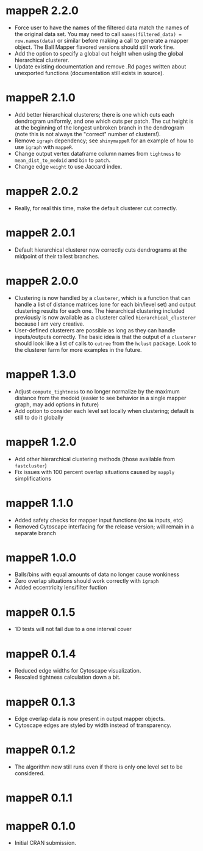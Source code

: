 # mappeR 2.2.0

* Force user to have the names of the filtered data match the names of the original data set. You may need to call `names(filtered_data) = row.names(data)` or similar before making a call to generate a mapper object. 
The Ball Mapper flavored versions should still work fine.
* Add the option to specify a global cut height when using the global hierarchical clusterer.
* Update existing documentation and remove .Rd pages written about unexported functions (documentation still exists in source).

# mappeR 2.1.0

* Add better hierarchical clusterers; there is one which cuts each dendrogram uniformly, and one which cuts per patch. The cut height is at the beginning of the longest unbroken branch in the dendrogram (note this is not always the "correct" number of clusters!).
* Remove `igraph` dependency; see `shinymappeR` for an example of how to use `igraph` with `mappeR`.
* Change output vertex dataframe column names from `tightness` to `mean_dist_to_medoid` and `bin` to `patch`.
* Change edge `weight` to use Jaccard index.

# mappeR 2.0.2

* Really, for real this time, make the default clusterer cut correctly.

# mappeR 2.0.1

* Default hierarchical clusterer now correctly cuts dendrograms at the midpoint of their tallest branches.

# mappeR 2.0.0

* Clustering is now handled by a `clusterer`, which is a function that can handle a list of distance matrices (one for each bin/level set) and output clustering results for each one. The hierarchical clustering included previously is now available as a clusterer called `hierarchical_clusterer` because I am very creative.
* User-defined clusterers are possible as long as they can handle inputs/outputs correctly. The basic idea is that the output of a `clusterer` should look like a list of calls to `cutree` from the `hclust` package. Look to the clusterer farm for more examples in the future.

# mappeR 1.3.0

* Adjust `compute_tightness` to no longer normalize by the maximum distance from the medoid (easier to see behavior in a single mapper graph, may add options in future)
* Add option to consider each level set locally when clustering; default is still to do it globally

# mappeR 1.2.0

* Add other hierarchical clustering methods (those available from `fastcluster`)
* Fix issues with 100 percent overlap situations caused by `mapply` simplifications

# mappeR 1.1.0

* Added safety checks for mapper input functions (no `NA` inputs, etc)
* Removed Cytoscape interfacing for the release version; will remain in a separate branch

# mappeR 1.0.0

* Balls/bins with equal amounts of data no longer cause wonkiness
* Zero overlap situations should work correctly with `igraph`
* Added eccentricity lens/filter fuction

# mappeR 0.1.5

* 1D tests will not fail due to a one interval cover

# mappeR 0.1.4

* Reduced edge widths for Cytoscape visualization.
* Rescaled tightness calculation down a bit.

# mappeR 0.1.3

* Edge overlap data is now present in output mapper objects.
* Cytoscape edges are styled by width instead of transparency.

# mappeR 0.1.2

* The algorithm now still runs even if there is only one level set to be considered.

# mappeR 0.1.1

# mappeR 0.1.0

* Initial CRAN submission.
